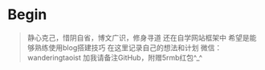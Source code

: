# Begin
> 静心克己，惜阴自省，博文广识，修身寻道
还在自学网站框架中
希望是能够熟练使用blog搭建技巧
在这里记录自己的想法和计划
微信：wanderingtaoist 加我请备注GitHub，附赠5rmb红包^_^


